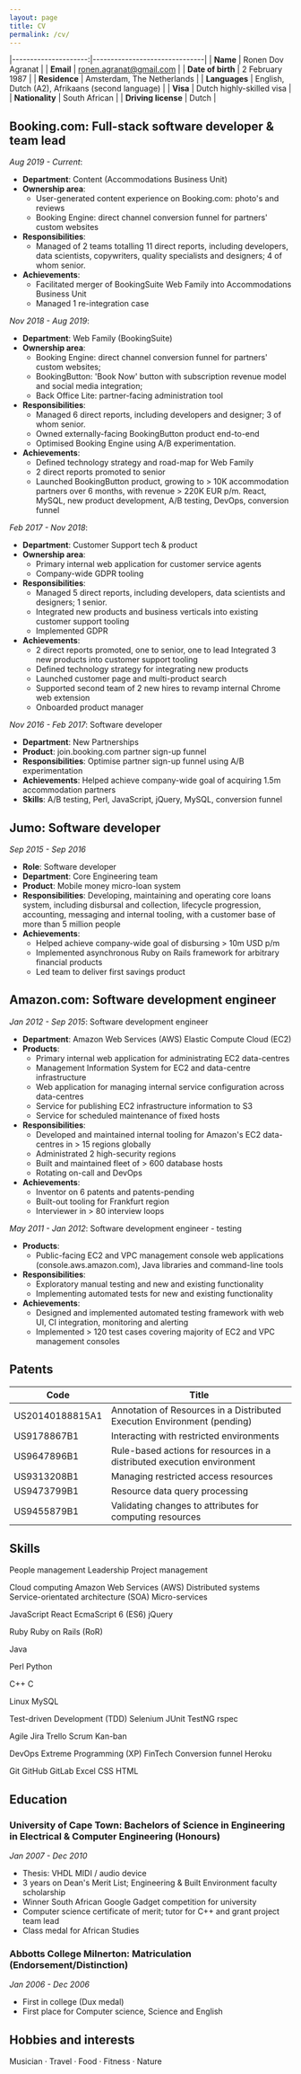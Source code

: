 ```yaml
---
layout: page
title: CV
permalink: /cv/
---
```


|---------------------:|-------------------------------|
| **Name**             | Ronen Dov Agranat             |
| **Email**            | ronen.agranat@gmail.com       |
| **Date of birth**    | 2 February 1987               |
| **Residence**        | Amsterdam, The Netherlands        |
| **Languages**        | English, Dutch (A2), Afrikaans (second language) |
| **Visa**             | Dutch highly-skilled visa     |
| **Nationality**      | South African                 |
| **Driving license** | Dutch                           |

## Booking.com: Full-stack software developer & team lead

*Aug 2019 - Current*: 

* **Department**: Content (Accommodations Business Unit)
* **Ownership area**: 
    * User-generated content experience on Booking.com: photo's and reviews
    * Booking Engine: direct channel conversion funnel for partners' custom websites
* **Responsibilities**:
    * Managed of 2 teams totalling 11 direct reports, including developers, data scientists, copywriters,
    quality specialists and designers; 4 of whom senior.
* **Achievements**:
    * Facilitated merger of BookingSuite Web Family into Accommodations Business Unit
    * Managed 1 re-integration case

*Nov 2018 - Aug 2019*:

* **Department**: Web Family (BookingSuite)
* **Ownership area**:
    * Booking Engine: direct channel conversion funnel for partners' custom websites;
    * BookingButton: 'Book Now' button with subscription revenue model and social media integration;
    * Back Office Lite: partner-facing administration tool
* **Responsibilities**:
    * Managed 6 direct reports, including developers and designer; 3 of whom senior.
    * Owned externally-facing BookingButton product end-to-end
    * Optimised Booking Engine using A/B experimentation.
* **Achievements**:
    * Defined technology strategy and road-map for Web Family
    * 2 direct reports promoted to senior
    * Launched BookingButton product, growing to > 10K accommodation partners over 6 months,
    with revenue > 220K EUR p/m.
React, MySQL, new product development, A/B testing, DevOps, conversion funnel

*Feb 2017 - Nov 2018*:

* **Department**: Customer Support tech & product
* **Ownership area**:
    * Primary internal web application for customer service agents
    * Company-wide GDPR tooling
* **Responsibilities**:
    * Managed 5 direct reports, including developers, data scientists and designers; 1 senior.
    * Integrated new products and business verticals into existing customer support tooling
    * Implemented GDPR
* **Achievements**:
    * 2 direct reports promoted, one to senior, one to lead
     Integrated 3 new products into customer support tooling
    * Defined technology strategy for integrating new products
    * Launched customer page and multi-product search
    * Supported second team of 2 new hires to revamp internal Chrome web extension
    * Onboarded product manager

*Nov 2016 - Feb 2017*: Software developer

* **Department**: New Partnerships
* **Product**: join.booking.com partner sign-up funnel
* **Responsibilities**: Optimise partner sign-up funnel using A/B experimentation
* **Achievements**: Helped achieve company-wide goal of acquiring 1.5m accommodation partners
* **Skills**: A/B testing, Perl, JavaScript, jQuery, MySQL, conversion funnel

## Jumo: Software developer

*Sep 2015 - Sep 2016*

* **Role**: Software developer 
* **Department**: Core Engineering team
* **Product**: Mobile money micro-loan system
* **Responsibilities**: Developing, maintaining and operating core loans system, including disbursal and collection,
lifecycle progression, accounting, messaging and internal tooling, with a customer base of more than 5 million people
* **Achievements**:
    * Helped achieve company-wide goal of disbursing > 10m USD p/m
    * Implemented asynchronous Ruby on Rails framework for arbitrary financial products
    * Led team to deliver first savings product

## Amazon.com: Software development engineer

*Jan 2012 - Sep 2015*: Software development engineer

* **Department**: Amazon Web Services (AWS) Elastic Compute Cloud (EC2)
* **Products**:
    * Primary internal web application for administrating EC2 data-centres
    * Management Information System for EC2 and data-centre infrastructure
    * Web application for managing internal service configuration across data-centres
    * Service for publishing EC2 infrastructure information to S3
    * Service for scheduled maintenance of fixed hosts
* **Responsibilities**:
    * Developed and maintained internal tooling for Amazon's EC2 data-centres in > 15 regions globally
    * Administrated 2 high-security regions
    * Built and maintained fleet of > 600 database hosts
    * Rotating on-call and DevOps
* **Achievements**:
    * Inventor on 6 patents and patents-pending
    * Built-out tooling for Frankfurt region
    * Interviewer in > 80 interview loops

*May 2011 - Jan 2012*: Software development engineer - testing

* **Products**:
    * Public-facing EC2 and VPC management console web applications (console.aws.amazon.com), Java libraries and
    command-line tools
* **Responsibilities**:
    * Exploratory manual testing and  new and existing functionality
    * Implementing automated tests for new and existing functionality
* **Achievements**:
    * Designed and implemented automated testing framework with web UI, CI integration, monitoring and alerting
    * Implemented > 120 test cases covering majority of EC2 and VPC management consoles

## Patents

| Code | Title |
| --------------- | -------------------------------------------------- |
| US20140188815A1 | Annotation of Resources in a Distributed Execution Environment  (pending) |
| US9178867B1 | Interacting with restricted environments |
| US9647896B1 | Rule-based actions for resources in a distributed execution environment |
| US9313208B1 | Managing restricted access resources |
| US9473799B1 | Resource data query processing |
| US9455879B1 | Validating changes to attributes for computing resources |

## Skills

<span class="badge">People management</span>
<span class="badge">Leadership</span>
<span class="badge">Project management</span>
<!-- -->
<span class="badge">Cloud computing</span>
<span class="badge">Amazon Web Services (AWS)</span>
<span class="badge">Distributed systems</span>
<span class="badge">Service-orientated architecture (SOA)</span>
<span class="badge">Micro-services</span>
<!-- -->
<span class="badge">JavaScript</span>
<span class="badge">React</span>
<span class="badge">EcmaScript 6 (ES6)</span>
<span class="badge">jQuery</span>
<!-- -->
<span class="badge">Ruby</span>
<span class="badge">Ruby on Rails (RoR)</span>
<!-- -->
<span class="badge">Java</span>
<!-- -->
<span class="badge">Perl</span>
<span class="badge">Python</span>
<!-- -->
<span class="badge">C++</span>
<span class="badge">C</span>
<!-- -->
<span class="badge">Linux</span>
<span class="badge">MySQL</span>
<!-- -->
<span class="badge">Test-driven Development (TDD)</span>
<span class="badge">Selenium</span>
<span class="badge">JUnit</span>
<span class="badge">TestNG</span>
<span class="badge">rspec</span>
<!-- -->
<span class="badge">Agile</span>
<span class="badge">Jira</span>
<span class="badge">Trello</span>
<span class="badge">Scrum</span>
<span class="badge">Kan-ban</span>
<!-- -->
<span class="badge">DevOps</span>
<span class="badge">Extreme Programming (XP)</span>
<span class="badge">FinTech</span>
<span class="badge">Conversion funnel</span>
<span class="badge">Heroku</span>
<!-- -->
<span class="badge">Git</span>
<span class="badge">GitHub</span>
<span class="badge">GitLab</span>
<span class="badge">Excel</span>
<span class="badge">CSS</span>
<span class="badge">HTML</span>

## Education

### University of Cape Town: Bachelors of Science in Engineering in Electrical & Computer Engineering (Honours)
*Jan 2007 - Dec 2010*
* Thesis: VHDL MIDI / audio device
* 3 years on Dean's Merit List; Engineering & Built Environment faculty scholarship
* Winner South African Google Gadget competition for university
* Computer science certificate of merit; tutor for C++ and grant project team lead
* Class medal for African Studies

### Abbotts College Milnerton: Matriculation (Endorsement/Distinction)
*Jan 2006 - Dec 2006*

* First in college (Dux medal)
* First place for Computer science, Science and English

## Hobbies and interests

Musician &middot; Travel &middot; Food &middot; Fitness &middot; Nature
